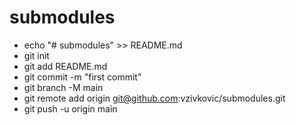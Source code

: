 # submodules

- echo "# submodules" >> README.md
- git init
- git add README.md
- git commit -m "first commit"
- git branch -M main
- git remote add origin git@github.com:vzivkovic/submodules.git
- git push -u origin main